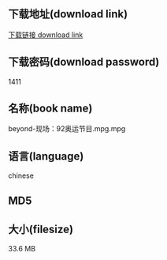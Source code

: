 ## 下载地址(download link)
[下载链接 download link](https://tutu365.netlify.app/?s=beyond-%E7%8E%B0%E5%9C%BA%EF%BC%9A92%E5%A5%A5%E8%BF%90%E8%8A%82%E7%9B%AE.mpg)

## 下载密码(download password)
1411

## 名称(book name)
beyond-现场：92奥运节目.mpg.mpg

## 语言(language)
chinese

## MD5


## 大小(filesize)
33.6 MB

